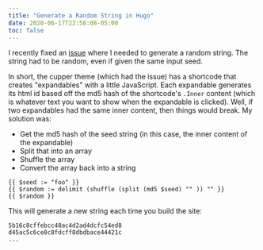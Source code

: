 ```yaml
---
title: "Generate a Random String in Hugo"
date: 2020-06-17T22:58:08-05:00
toc: false
---
```


I recently fixed an [issue](https://github.com/zwbetz-gh/cupper-hugo-theme/issues/36) where I needed to generate a random string. The string had to be random, even if given the same input seed. 

<!--more-->

In short, the cupper theme (which had the issue) has a shortcode that creates "expandables" with a little JavaScript. Each expandable generates its html id based off the md5 hash of the shortcode's `.Inner` content (which is whatever text you want to show when the expandable is clicked). Well, if two expandables had the same inner content, then things would break. My solution was:

- Get the md5 hash of the seed string (in this case, the inner content of the expandable)
- Split that into an array
- Shuffle the array
- Convert the array back into a string

```
{{ $seed := "foo" }}
{{ $random := delimit (shuffle (split (md5 $seed) "" )) "" }}
{{ $random }}
```

This will generate a new string each time you build the site:

```
5b16c8cffebcc48ac4d2ad4dcfc54ed8
d45ac5c6ce8c8fdcff8dbdbace44421c
...
```
